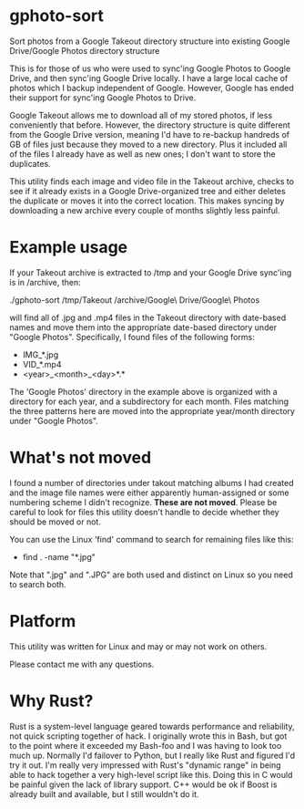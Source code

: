 # gphoto-sort
Sort photos from a Google Takeout directory structure into existing Google Drive/Google Photos directory structure

This is for those of us who were used to sync'ing Google Photos to Google Drive, and then sync'ing Google Drive locally. I
have a large local cache of photos which I backup independent of Google. However, Google has ended their support
for sync'ing Google Photos to Drive.

Google Takeout allows me to download all of my stored photos, if less conveniently that before. However, the directory structure
is quite different from the Google Drive version, meaning I'd have to re-backup handreds of GB of files just because
they moved to a new directory. Plus it included all of the files I already have as well as new ones; I don't want to 
store the duplicates.

This utility finds each image and video file in the Takeout archive, checks to see if it already exists in a 
Google Drive-organized tree and either deletes the duplicate or moves it into the correct location. This makes syncing
by downloading a new archive every couple of months slightly less painful.

# Example usage
If your Takeout archive is extracted to /tmp and your Google Drive sync'ing is in /archive, then:

./gphoto-sort /tmp/Takeout /archive/Google\ Drive/Google\ Photos

will find all of .jpg and .mp4 files in the Takeout directory with date-based names and move them into
the appropriate date-based directory under "Google Photos". Specifically, I found files of the following forms:
 * IMG_<year>_<month>_<day>*.jpg
 * VID_<year>_<month>_<day>*.mp4
 * \<year\>\_\<month>\_\<day\>\*.\*

The 'Google Photos' directory in the example above is organized with a directory for each year, and a subdirectory
for each month. Files matching the three patterns here are moved into the appropriate year/month directory under
"Google Photos".

# What's not moved
I found a number of directories under takout matching albums I had created and the image file names were either
apparently human-assigned or some numbering scheme I didn't recognize. **These are not moved**. Please be careful
to look for files this utility doesn't handle to decide whether they should be moved or not.

You can use the Linux 'find' command to search for remaining files like this:
* find . -name "*.jpg"

Note that ".jpg" and ".JPG" are both used and distinct on Linux so you need to search both.

# Platform
This utility was written for Linux and may or may not work on others.

Please contact me with any questions.

# Why Rust?
Rust is a system-level language geared towards performance and reliability, not quick scripting together of hack. I
originally wrote this in Bash, but got to the point where it exceeded my Bash-foo and I was having to look too much up.
Normally I'd failover to Python, but I really like Rust and figured I'd try it out. I'm really very impressed with
Rust's "dynamic range" in being able to hack together a very high-level script like this. Doing this in C would be
painful given the lack of library support. C++ would be ok if Boost is already built and available, but I still
wouldn't do it.
